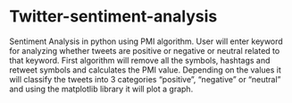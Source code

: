 # Twitter-sentiment-analysis

Sentiment Analysis in python using PMI algorithm. User will enter keyword for analyzing whether tweets are positive or negative or neutral related to that keyword. First algorithm will remove all the symbols, hashtags and retweet symbols and calculates the PMI value. Depending on the values it will classify the tweets into 3 categories “positive”, “negative” or “neutral” and using the matplotlib library it will plot a graph. 
